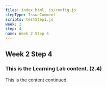 ```yaml
---
files: index.html, js/config.js
stepType: IssueComment
scripts: testStep1.js
week: 2
step: 4
name: Week 2 Step 4
---
```


## Week 2 Step 4

### This is the Learning Lab content. (2.4)

This is the content continued.
